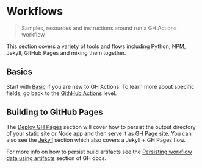 # Workflows
> Samples, resources and instructions around run a GH Actions workflow

This section covers a variety of tools and flows including Python, NPM, Jekyll, GitHub Pages and mixing them together.

## Basics

Start with [Basic](basic.md) if you are new to GH Actions. To learn more about specific fields, go back to the [GithHub Actions](../) level.


## Building to GitHub Pages

The [Deploy GH Pages](deploy-gh-pages) section will cover how to persist the output directory of your static site or Node app and then serve it as GH Page site. You can also see the [Jekyll](jekyll/) section which also covers a Jekyll + GH Pages flow.

For more info on how to persist build artifacts see the [Persisting workflow data using artifacts](https://docs.github.com/en/actions/configuring-and-managing-workflows/persisting-workflow-data-using-artifacts) section of GH docs.
